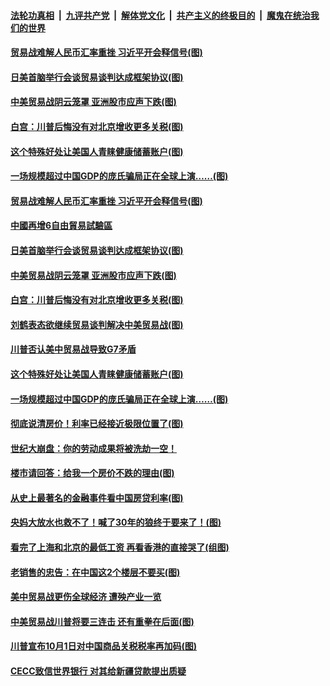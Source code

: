 ####  [法轮功真相](../../../../basic/blob/master/README.md?t=08261800) &nbsp;|&nbsp; [九评共产党](../../../../9ping.md/blob/master/README.md?t=08261800) &nbsp;|&nbsp; [解体党文化](../../../../jtdwh.md/blob/master/README.md?t=08261800)  &nbsp;|&nbsp; [共产主义的终极目的](../../../../gczydzjmd.md/blob/master/README.md?t=08261800) &nbsp;|&nbsp; [魔鬼在统治我们的世界](../../../../mgztzwmdsj.md/blob/master/README.md?t=08261800) 

#### [贸易战难解人民币汇率重挫 习近平开会释信号(图)](../pages/p5/905098.md?t=08261800) 

#### [日美首脑举行会谈贸易谈判达成框架协议(图)](../pages/p5/905078.md?t=08261800) 

#### [中美贸易战阴云笼罩 亚洲股市应声下跌(图)](../pages/p5/905076.md?t=08261800) 

#### [白宫：川普后悔没有对北京增收更多关税(图)](../pages/p5/905075.md?t=08261800) 

#### [这个特殊好处让美国人青睐健康储蓄账户(图)](../pages/p5/904992.md?t=08261800) 

#### [一场规模超过中国GDP的庞氏骗局正在全球上演……(图)](../pages/p5/904993.md?t=08261800) 

#### [贸易战难解人民币汇率重挫 习近平开会释信号(图)](../pages/p5/905098.md?t=08261800) 

#### [中國再增6自由貿易試驗區](../pages/p5/905081.md?t=08261800) 

#### [日美首脑举行会谈贸易谈判达成框架协议(图)](../pages/p5/905078.md?t=08261800) 

#### [中美贸易战阴云笼罩 亚洲股市应声下跌(图)](../pages/p5/905076.md?t=08261800) 

#### [白宫：川普后悔没有对北京增收更多关税(图)](../pages/p5/905075.md?t=08261800) 

#### [刘鹤表态欲继续贸易谈判解决中美贸易战(图)](../pages/p5/905074.md?t=08261800) 

#### [川普否认美中贸易战导致G7矛盾](../pages/p5/905072.md?t=08261800) 

#### [这个特殊好处让美国人青睐健康储蓄账户(图)](../pages/p5/904992.md?t=08261800) 

#### [一场规模超过中国GDP的庞氏骗局正在全球上演……(图)](../pages/p5/904993.md?t=08261800) 

#### [彻底说清房价！利率已经接近极限位置了(图)](../pages/p5/904875.md?t=08261800) 

#### [世纪大崩盘：你的劳动成果将被洗劫一空！](../pages/p5/905000.md?t=08261800) 

#### [楼市请回答：给我一个房价不跌的理由(图)](../pages/p5/904998.md?t=08261800) 

#### [从史上最著名的金融事件看中国房贷利率(图)](../pages/p5/904873.md?t=08261800) 

#### [央妈大放水也救不了！喊了30年的狼终于要来了！(图)](../pages/p5/904872.md?t=08261800) 

#### [看完了上海和北京的最低工资 再看香港的直接哭了(组图)](../pages/p5/904891.md?t=08261800) 

#### [老销售的忠告：在中国这2个楼层不要买(图)](../pages/p5/904894.md?t=08261800) 

#### [美中贸易战更伤全球经济 遭殃产业一览](../pages/p5/904874.md?t=08261800) 

#### [中美贸易战川普将要三连击 还有重拳在后面(图)](../pages/p5/904869.md?t=08261800) 

#### [川普宣布10月1日对中国商品关税税率再加码(图)](../pages/p5/904855.md?t=08261800) 

#### [CECC致信世界银行 对其给新疆贷款提出质疑](../pages/p5/904854.md?t=08261800) 

